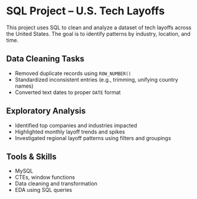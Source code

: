 # SQL Project – U.S. Tech Layoffs

This project uses SQL to clean and analyze a dataset of tech layoffs across the United States. The goal is to identify patterns by industry, location, and time.

## Data Cleaning Tasks
- Removed duplicate records using `ROW_NUMBER()`
- Standardized inconsistent entries (e.g., trimming, unifying country names)
- Converted text dates to proper `DATE` format

## Exploratory Analysis
- Identified top companies and industries impacted
- Highlighted monthly layoff trends and spikes
- Investigated regional layoff patterns using filters and groupings

## Tools & Skills
- MySQL
- CTEs, window functions
- Data cleaning and transformation
- EDA using SQL queries
